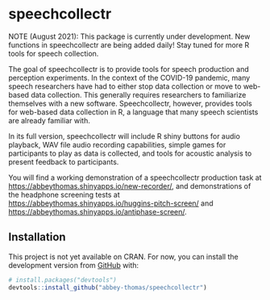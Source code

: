 
<!-- README.md is generated from README.Rmd. Please edit that file -->

# speechcollectr

<!-- badges: start -->

<!-- badges: end -->

NOTE (August 2021): This package is currently under development. New
functions in speechcollectr are being added daily\! Stay tuned for more
R tools for speech collection.

The goal of speechcollectr is to provide tools for speech production and
perception experiments. In the context of the COVID-19 pandemic, many
speech researchers have had to either stop data collection or move to
web-based data collection. This generally requires researchers to
familiarize themselves with a new software. Speechcollectr, however,
provides tools for web-based data collection in R, a language that many
speech scientists are already familiar with.

In its full version, speechcollectr will include R shiny buttons for
audio playback, WAV file audio recording capabilities, simple games for
participants to play as data is collected, and tools for acoustic
analysis to present feedback to participants.

You will find a working demonstration of a speechcollectr production
task at <https://abbeythomas.shinyapps.io/new-recorder/>, and
demonstrations of the headphone screening tests at
<https://abbeythomas.shinyapps.io/huggins-pitch-screen/> and
<https://abbeythomas.shinyapps.io/antiphase-screen/>.

## Installation

This project is not yet available on CRAN. For now, you can install the
development version from [GitHub](https://github.com/) with:

``` r
# install.packages("devtools")
devtools::install_github("abbey-thomas/speechcollectr")
```
